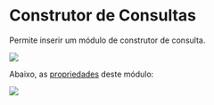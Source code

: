 # Construtor de Consultas

Permite inserir um módulo de construtor de consulta.

![](http://www.gvinci.com.br/manual/8_050.png)

Abaixo, as [propriedades](http://www.gvinci.com.br/manual/propriedades_do_construtor_de__2.htm) deste módulo:

![](http://www.gvinci.com.br/manual/constcons2gv5.png)


